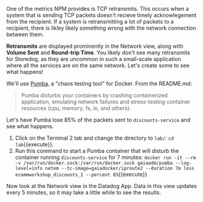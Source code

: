 One of the metrics NPM provides is TCP retransmits. This occurs when a system that is sending TCP packets doesn't recieve timely acknowlegement from the recipient. If a system is retransmitting a lot of packets to a recipient, there is likley likely something wrong with the network connection between them.

**Retransmits** are displayed prominently in the Network view, along with **Volume Sent** and **Round-trip Time**. You likely don't see many retransmits for Storedog, as they are uncommon in such a small-scale application where all the services are on the same network. Let's create some to see what happens!

We'll use [Pumba](https://github.com/alexei-led/pumba), a "chaos testing tool" for Docker.  From the README.md: 

> Pumba disturbs your containers by crashing containerized application, emulating network failures and stress-testing container resources (cpu, memory, fs, io, and others).

Let's have Pumba lose 85% of the packets sent to `discounts-service` and see what happens.

1. Click on the Terminal 2 tab and change the directory to `lab/`: `cd lab`{{execute}}. 
2. Run this command to start a Pumba container that will disturb the container running `discounts-service` for 7 minutes:
    `docker run -it --rm  -v /var/run/docker.sock:/var/run/docker.sock gaiaadm/pumba --log-level=info netem --tc-image=gaiadocker/iproute2 --duration 7m loss ecommworkshop_discounts_1 --percent 85`{{execute}}

Now look at the Network view in the Datadog App. Data in this view updates every 5 minutes, so it may take a little while to see the results.